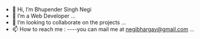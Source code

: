 - 👋 Hi, I’m Bhupender Singh Negi
- 👀 I’m a Web Developer ...
- 💞️ I’m looking to collaborate on the projects ...
- 📫 How to reach me : 
----you can mail me at negibhargav@gmail.com ...

<!---
negibhargav/negibhargav is a ✨ special ✨ repository because its `README.md` (this file) appears on your GitHub profile.
You can click the Preview link to take a look at your changes.
--->
